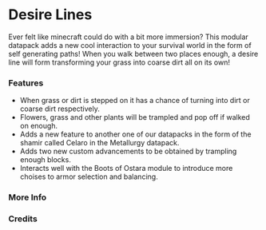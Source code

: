# Desire Lines<!--$headerTitle--><!--$pmc:delete-->

Ever felt like minecraft could do with a bit more immersion? This modular datapack adds a new cool interaction to your survival world in the form of self generating paths! When you walk between two places enough, a desire line will form transforming your grass into coarse dirt all on its own! <!--$pmc:headerSize-->

### Features
- When grass or dirt is stepped on it has a chance of turning into dirt or coarse dirt respectively.
- Flowers, grass and other plants will be trampled and pop off if walked on enough.
- Adds a new feature to another one of our datapacks in the form of the shamir called Celaro in the Metallurgy datapack.
- Adds two new custom advancements to be obtained by trampling enough blocks.
- Interacts well with the Boots of Ostara module to introduce more choises to armor selection and balancing.
### More Info
<!--$youtubeLinkInsert-->

<!--$wikiLinkInsert-->

### Credits
<!--$creditsInsert -->

<!--$footerInsert-->
